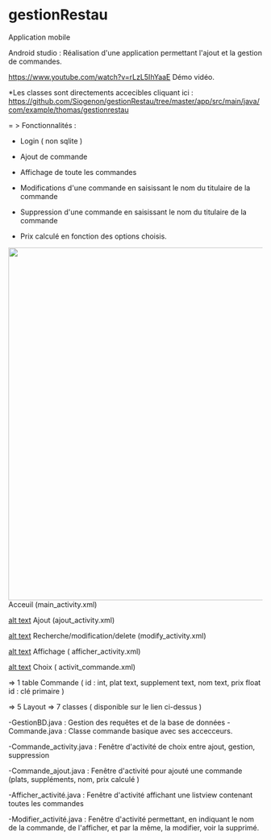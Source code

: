 # gestionRestau
Application mobile 

Android studio : Réalisation d'une application permettant l'ajout et la gestion de commandes.

https://www.youtube.com/watch?v=rLzL5IhYaaE Démo vidéo.


*Les classes sont directements accecibles cliquant ici :
https://github.com/Siogenon/gestionRestau/tree/master/app/src/main/java/com/example/thomas/gestionrestau 


= > Fonctionnalités :

- Login ( non sqlite ) 

- Ajout de commande 

- Affichage de toute les commandes 

- Modifications d'une commande en saisissant le nom du titulaire de la commande

- Suppression  d'une commande en saisissant le nom du titulaire de la commande

- Prix calculé en fonction des options choisis.


<img height="700" src = http://image.noelshack.com/fichiers/2018/23/4/1528352640-acceuil.png />
Acceuil (main_activity.xml)

[alt text](http://image.noelshack.com/fichiers/2018/23/4/1528352644-ajout.png)
Ajout (ajout_activity.xml)

[alt text](http://image.noelshack.com/fichiers/2018/23/4/1528352644-recherchemodifsupp.png)
Recherche/modification/delete (modify_activity.xml)

[alt text](http://image.noelshack.com/fichiers/2018/23/4/1528352645-afficher.png) 
Affichage ( afficher_activity.xml)

[alt text](http://image.noelshack.com/fichiers/2018/23/4/1528352640-choix.png)
Choix ( activit_commande.xml)




=> 1 table 
Commande ( id : int, plat text, supplement text, nom text, prix float
   id : clé primaire ) 

=> 5 Layout 
=> 7 classes ( disponible sur le lien ci-dessus ) 


-GestionBD.java : Gestion des requêtes et de la base de données
-Commande.java : Classe commande basique avec ses accecceurs.

-Commande_activity.java : Fenêtre d'activité de choix entre ajout, gestion, suppression

-Commande_ajout.java : Fenêtre d'activité pour ajouté une commande (plats, suppléments, nom, prix calculé )

-Afficher_activité.java : Fenêtre d'activité affichant une listview contenant toutes les commandes 

-Modifier_activité.java : Fenêtre d'activité permettant, en indiquant le nom de la commande, de l'afficher, et par la même, la modifier, voir la supprimé.





